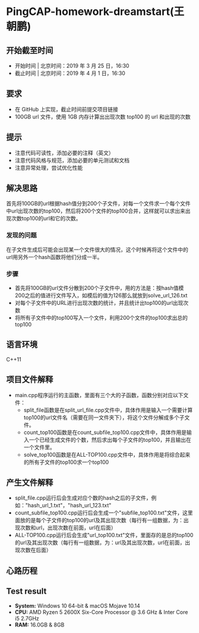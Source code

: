# PingCAP-homework-dreamstart(王朝鹏)

## 开始截至时间

- 开始时间 | 北京时间：2019 年 3 月 25 日，16:30
- 截止时间 | 北京时间：2019 年 4 月 1 日，16:30

## 要求

- 在 GitHub 上实现，截止时间前提交项目链接
- 100GB url 文件，使用 1GB 内存计算出出现次数 top100 的 url 和出现的次数

## 提示

- 注意代码可读性，添加必要的注释（英文）
- 注意代码风格与规范，添加必要的单元测试和文档
- 注意异常处理，尝试优化性能

## 解决思路

首先将100GB的url根据hash值分到200个子文件，对每一个文件求一个每个文件中url出现次数的top100，然后将200个文件的top100合并，这样就可以求出来出现次数top100的url和它的次数。

### 发现的问题

在子文件生成后可能会出现某一个文件很大的情况，这个时候再将这个文件中的url用另外一个hash函数将他们分成一半。

### 步骤

- 首先将100GB的url文件分散到200个子文件中，用的方法是：按hash值模200之后的值进行文件写入，如模后的值为126那么就放到solve_url_126.txt
- 对每个子文件中的URL进行出现次数的统计，并且统计出top100的url出现次数
- 将所有子文件中的top100写入一个文件，利用200个文件的top100求出总的top100

## 语言环境

C++11

## 项目文件解释

- main.cpp程序运行的主函数，里面有三个大的子函数，函数分别对应以下文件：
  - split_file函数是在split_url_file.cpp文件中，具体作用是输入一个需要计算top100的url文件名（需要在同一文件夹下），将这个文件分解成多个子文件。
  - count_top100函数是在count_subfile_top100.cpp文件中，具体作用是输入一个已经生成文件的个数，然后求出每个子文件的top100，并且输出在一个文件里。
  - solve_top100函数是在ALL-TOP100.cpp文件中，具体作用是将综合起来的所有子文件的top100求一个top100

## 产生文件解释

- split_file.cpp运行后会生成对应个数的hash之后的子文件，例如："hash_url_1.txt"，"hash_url_123.txt"
- count_subfile_top100.cpp运行后会生成一个"subfile_top100.txt"文件，这里面放的是每个子文件的top100的url及其出现次数（每行有一组数据，为：出现次数和url，出现次数在前面，url在后面）
- ALL-TOP100.cpp运行后会生成"url_top100.txt"文件，里面存的是总的top100的url及其出现次数（每行有一组数据，为：url及其出现次数，url在前面，出现次数在后面）

## 心路历程



## Test result

- **System:** Windows 10 64-bit  &  macOS Mojave 10.14
- **CPU:** AMD Ryzen 5 2600X Six-Core Processor @ 3.6 GHz  &  Inter Core i5 2.7GHz
- **RAM:** 16.0GB  &  8GB